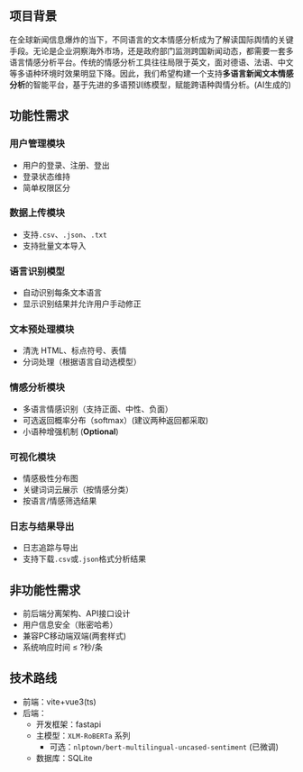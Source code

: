## 项目背景

在全球新闻信息爆炸的当下，不同语言的文本情感分析成为了解读国际舆情的关键手段。无论是企业洞察海外市场，还是政府部门监测跨国新闻动态，都需要一套多语言情感分析平台。传统的情感分析工具往往局限于英文，面对德语、法语、中文等多语种环境时效果明显下降。因此，我们希望构建一个支持**多语言新闻文本情感分析**的智能平台，基于先进的多语预训练模型，赋能跨语种舆情分析。(AI生成的)

## 功能性需求

### 用户管理模块

- 用户的登录、注册、登出
- 登录状态维持
- 简单权限区分

### 数据上传模块

- 支持`.csv`、`.json`、`.txt`
- 支持批量文本导入

### 语言识别模型

- 自动识别每条文本语言
- 显示识别结果并允许用户手动修正

### 文本预处理模块

- 清洗 HTML、标点符号、表情
- 分词处理（根据语言自动选模型）

### 情感分析模块

- 多语言情感识别（支持正面、中性、负面）
- 可选返回概率分布（softmax）(建议两种返回都采取)
- 小语种增强机制 (**Optional**)

### 可视化模块

- 情感极性分布图
- 关键词词云展示（按情感分类）
- 按语言/情感筛选结果

### 日志与结果导出

- 日志追踪与导出
- 支持下载`.csv`或`.json`格式分析结果

## 非功能性需求

- 前后端分离架构、API接口设计
- 用户信息安全（账密哈希）
- 兼容PC移动端双端(两套样式)
- 系统响应时间 $\leq$ ?秒/条

## 技术路线

- 前端：vite+vue3(ts)
- 后端： 
	- 开发框架：fastapi
	- 主模型：`XLM-RoBERTa` 系列
		-  可选：`nlptown/bert-multilingual-uncased-sentiment` (已微调)
	- 数据库：SQLite

